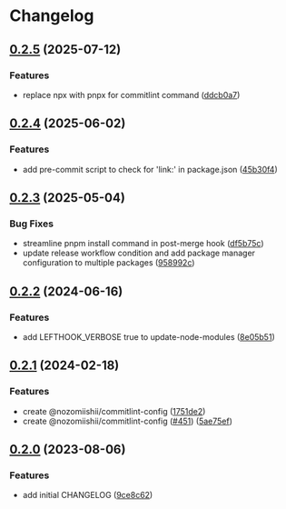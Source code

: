 # Changelog

## [0.2.5](https://github.com/nozomiishii/configs/compare/@nozomiishii/lefthook-config-v0.2.4...@nozomiishii/lefthook-config-v0.2.5) (2025-07-12)

### Features

- replace npx with pnpx for commitlint command ([ddcb0a7](https://github.com/nozomiishii/configs/commit/ddcb0a7236161ac66bf7392b49bdb13909135c69))

## [0.2.4](https://github.com/nozomiishii/configs/compare/@nozomiishii/lefthook-config-v0.2.3...@nozomiishii/lefthook-config-v0.2.4) (2025-06-02)

### Features

- add pre-commit script to check for 'link:' in package.json ([45b30f4](https://github.com/nozomiishii/configs/commit/45b30f45747c3cc7f77762972f0ba6b18c67a574))

## [0.2.3](https://github.com/nozomiishii/configs/compare/@nozomiishii/lefthook-config-v0.2.2...@nozomiishii/lefthook-config-v0.2.3) (2025-05-04)

### Bug Fixes

- streamline pnpm install command in post-merge hook ([df5b75c](https://github.com/nozomiishii/configs/commit/df5b75cb3ecebbac7e632160d69f38c5e8fb53a1))
- update release workflow condition and add package manager configuration to multiple packages ([958992c](https://github.com/nozomiishii/configs/commit/958992ccd8bdaf906a50bb769ec45459fab81210))

## [0.2.2](https://github.com/nozomiishii/configs/compare/@nozomiishii/lefthook-config-v0.2.1...@nozomiishii/lefthook-config-v0.2.2) (2024-06-16)

### Features

- add LEFTHOOK_VERBOSE true to update-node-modules ([8e05b51](https://github.com/nozomiishii/configs/commit/8e05b5192afacccf4ebc75ce979bde3355a77d97))

## [0.2.1](https://github.com/nozomiishii/configs/compare/@nozomiishii/lefthook-config-v0.2.0...@nozomiishii/lefthook-config-v0.2.1) (2024-02-18)

### Features

- create @nozomiishii/commitlint-config ([1751de2](https://github.com/nozomiishii/configs/commit/1751de2e367b935821d8645a535eeda562c5e1bc))
- create @nozomiishii/commitlint-config ([#451](https://github.com/nozomiishii/configs/issues/451)) ([5ae75ef](https://github.com/nozomiishii/configs/commit/5ae75ef942eb7b486b890cb027515ee4e2b8fe14))

## [0.2.0](https://github.com/nozomiishii/configs/compare/@nozomiishii/lefthook-config-v0.1.0...@nozomiishii/lefthook-config-v0.2.0) (2023-08-06)

### Features

- add initial CHANGELOG ([9ce8c62](https://github.com/nozomiishii/configs/commit/9ce8c62626daccb52d6855312820188fbb069a18))
